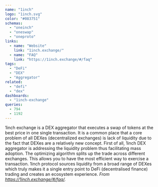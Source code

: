 ```yaml
---
name: "1inch"
logo: "1inch.svg"
color: "#083751"
schemas:
  - "oneinch"
  - "oneswap"
  - "oneproto"
links:
  - name: "Website"
    link: "1inch.exchange/"
  - name: "FAQ"
    link: "https://1inch.exchange/#/faq"
tags:
  - "DeFi"
  - "DEX"
  - "Aggregator"
related:
  - "defi"
  - "dex"
dashboards:
  - "1inch-exchange"
queries:
  - 794
  - 1192
---
```


1inch exchange is a DEX aggregator that executes a swap of tokens at the best price in one single transaction. It is a common place that a core problem of all DEXes (decentralized exchanges) is lack of liquidity due to the fact that DEXes are a relatively new concept. First of all, 1inch DEX aggregator is addressing the liquidity problem thus facilitating mass adoption. The optimizing algorithm splits up the trade across different exchanges. This allows you to have the most efficient way to exercise a transaction. 1inch protocol sources liquidity from a broad range of DEXes which truly makes it a single entry point to DeFi (decentralised finance) trading and creates an ecosystem experience.
*From https://1inch.exchange/#/faq/.*
